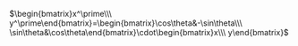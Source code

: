 $\begin{bmatrix}x^\prime\\\ y^\prime\end{bmatrix}=\begin{bmatrix}\cos\theta&-\sin\theta\\\ \sin\theta&\cos\theta\end{bmatrix}\cdot\begin{bmatrix}x\\\ y\end{bmatrix}$


